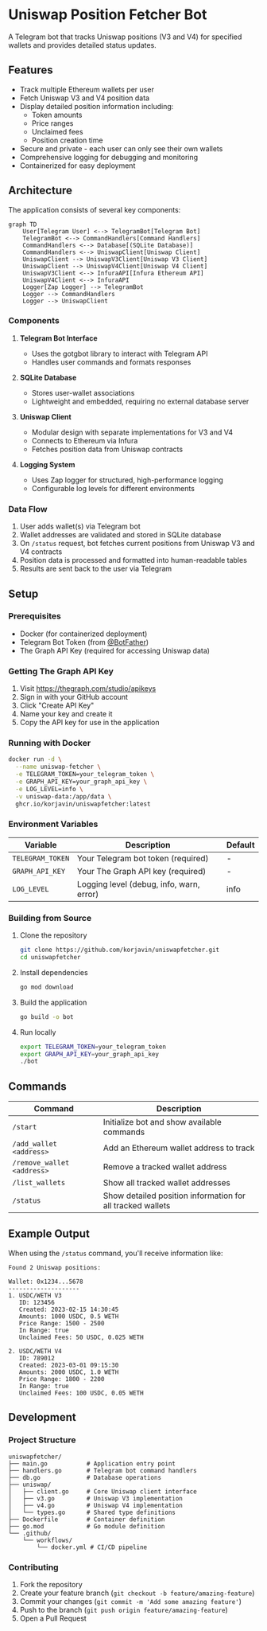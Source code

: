 # Uniswap Position Fetcher Bot

A Telegram bot that tracks Uniswap positions (V3 and V4) for specified wallets and provides detailed status updates.

## Features

- Track multiple Ethereum wallets per user
- Fetch Uniswap V3 and V4 position data
- Display detailed position information including:
  - Token amounts
  - Price ranges
  - Unclaimed fees
  - Position creation time
- Secure and private - each user can only see their own wallets
- Comprehensive logging for debugging and monitoring
- Containerized for easy deployment

## Architecture

The application consists of several key components:

```mermaid
graph TD
    User[Telegram User] <--> TelegramBot[Telegram Bot]
    TelegramBot <--> CommandHandlers[Command Handlers]
    CommandHandlers <--> Database[(SQLite Database)]
    CommandHandlers <--> UniswapClient[Uniswap Client]
    UniswapClient --> UniswapV3Client[Uniswap V3 Client]
    UniswapClient --> UniswapV4Client[Uniswap V4 Client]
    UniswapV3Client <--> InfuraAPI[Infura Ethereum API]
    UniswapV4Client <--> InfuraAPI
    Logger[Zap Logger] --> TelegramBot
    Logger --> CommandHandlers
    Logger --> UniswapClient
```

### Components

1. **Telegram Bot Interface**
   - Uses the gotgbot library to interact with Telegram API
   - Handles user commands and formats responses

2. **SQLite Database**
   - Stores user-wallet associations
   - Lightweight and embedded, requiring no external database server

3. **Uniswap Client**
   - Modular design with separate implementations for V3 and V4
   - Connects to Ethereum via Infura
   - Fetches position data from Uniswap contracts

4. **Logging System**
   - Uses Zap logger for structured, high-performance logging
   - Configurable log levels for different environments

### Data Flow

1. User adds wallet(s) via Telegram bot
2. Wallet addresses are validated and stored in SQLite database
3. On `/status` request, bot fetches current positions from Uniswap V3 and V4 contracts
4. Position data is processed and formatted into human-readable tables
5. Results are sent back to the user via Telegram

## Setup

### Prerequisites

- Docker (for containerized deployment)
- Telegram Bot Token (from [@BotFather](https://t.me/BotFather))
- The Graph API Key (required for accessing Uniswap data)

### Getting The Graph API Key

1. Visit https://thegraph.com/studio/apikeys
2. Sign in with your GitHub account
3. Click "Create API Key"
4. Name your key and create it
5. Copy the API key for use in the application

### Running with Docker

```bash
docker run -d \
  --name uniswap-fetcher \
  -e TELEGRAM_TOKEN=your_telegram_token \
  -e GRAPH_API_KEY=your_graph_api_key \
  -e LOG_LEVEL=info \
  -v uniswap-data:/app/data \
  ghcr.io/korjavin/uniswapfetcher:latest
```

### Environment Variables

| Variable | Description | Default |
|----------|-------------|---------|
| `TELEGRAM_TOKEN` | Your Telegram bot token (required) | - |
| `GRAPH_API_KEY` | Your The Graph API key (required) | - |
| `LOG_LEVEL` | Logging level (debug, info, warn, error) | info |

### Building from Source

1. Clone the repository
   ```bash
   git clone https://github.com/korjavin/uniswapfetcher.git
   cd uniswapfetcher
   ```

2. Install dependencies
   ```bash
   go mod download
   ```

3. Build the application
   ```bash
   go build -o bot
   ```

4. Run locally
   ```bash
   export TELEGRAM_TOKEN=your_telegram_token
   export GRAPH_API_KEY=your_graph_api_key
   ./bot
   ```

## Commands

| Command | Description |
|---------|-------------|
| `/start` | Initialize bot and show available commands |
| `/add_wallet <address>` | Add an Ethereum wallet address to track |
| `/remove_wallet <address>` | Remove a tracked wallet address |
| `/list_wallets` | Show all tracked wallet addresses |
| `/status` | Show detailed position information for all tracked wallets |

## Example Output

When using the `/status` command, you'll receive information like:

```
Found 2 Uniswap positions:

Wallet: 0x1234...5678
--------------------
1. USDC/WETH V3
   ID: 123456
   Created: 2023-02-15 14:30:45
   Amounts: 1000 USDC, 0.5 WETH
   Price Range: 1500 - 2500
   In Range: true
   Unclaimed Fees: 50 USDC, 0.025 WETH

2. USDC/WETH V4
   ID: 789012
   Created: 2023-03-01 09:15:30
   Amounts: 2000 USDC, 1.0 WETH
   Price Range: 1800 - 2200
   In Range: true
   Unclaimed Fees: 100 USDC, 0.05 WETH
```

## Development

### Project Structure

```
uniswapfetcher/
├── main.go           # Application entry point
├── handlers.go       # Telegram bot command handlers
├── db.go             # Database operations
├── uniswap/
│   ├── client.go     # Core Uniswap client interface
│   ├── v3.go         # Uniswap V3 implementation
│   ├── v4.go         # Uniswap V4 implementation
│   └── types.go      # Shared type definitions
├── Dockerfile        # Container definition
├── go.mod            # Go module definition
└── .github/
    └── workflows/
        └── docker.yml # CI/CD pipeline
```

### Contributing

1. Fork the repository
2. Create your feature branch (`git checkout -b feature/amazing-feature`)
3. Commit your changes (`git commit -m 'Add some amazing feature'`)
4. Push to the branch (`git push origin feature/amazing-feature`)
5. Open a Pull Request
